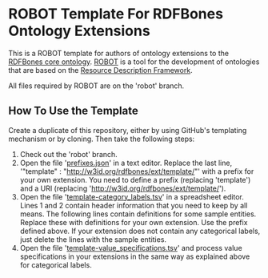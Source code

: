 # ROBOT Template For RDFBones Ontology Extensions
This is a ROBOT template for authors of ontology extensions to the [RDFBones core ontology](https://github.com/RDFBones/RDFBones-O). [ROBOT](http://robot.obolibrary.org) is a tool for the development of ontologies that are based on the [Resource Description Framework](https://www.w3.org/RDF/).

All files required by ROBOT are on the 'robot' branch.

## How To Use the Template
Create a duplicate of this repository, either by using GitHub's templating mechanism or by cloning. Then take the following steps:

1. Check out the 'robot' branch.
2. Open the file '[prefixes.json](https://github.com/RDFBones/ExtensionTemplate/blob/robot/prefixes.json)' in a text editor. Replace the last line, '"template" : "http://w3id.org/rdfbones/ext/template/"' with a prefix for your own extension. You need to define a prefix (replacing 'template') and a URI (replacing 'http://w3id.org/rdfbones/ext/template/').
3. Open the file '[template-category_labels.tsv](https://github.com/RDFBones/ExtensionTemplate/blob/robot/template-category_labels.tsv)' in a spreadsheet editor. Lines 1 and 2 contain header information that you need to keep by all means. The following lines contain definitions for some sample entities. Replace these with definitions for your own extension. Use the prefix defined above. If your extension does not contain any categorical labels, just delete the lines with the sample entities.
4. Open the file '[template-value_specifications.tsv](https://github.com/RDFBones/ExtensionTemplate/blob/robot/template-value_specifications.tsv)' and process value specifications in your extensions in the same way as explained above for categorical labels.